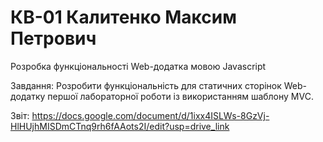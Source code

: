 # КВ-01 Калитенко Максим Петрович
Розробка функціональності Web-додатка мовою Javascript

Завдання: Розробити функціональність для статичних сторінок Web-додатку першої лабораторної роботи із використанням шаблону MVC.

Звіт: https://docs.google.com/document/d/1ixx4ISLWs-8GzVj-HlHUjhMISDmCTnq9rh6fAAots2I/edit?usp=drive_link
